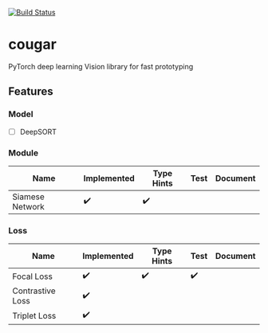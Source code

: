 [![Build Status](https://travis-ci.org/Swall0w/cougar.svg?branch=master)](https://travis-ci.org/Swall0w/cougar)
# cougar
PyTorch deep learning Vision library for fast prototyping



## Features
### Model
- [ ] DeepSORT

### Module
|Name  |Implemented  |Type Hints  | Test | Document |
|---|---|---|---|---|
| Siamese Network  |:heavy_check_mark:|:heavy_check_mark: | | |

### Loss
|Name  |Implemented  |Type Hints  | Test | Document |
|---|---|---|---|---|
|Focal Loss  |:heavy_check_mark:|:heavy_check_mark: |:heavy_check_mark:| |
|Contrastive Loss  |:heavy_check_mark:  |  | |  |
|Triplet Loss  |:heavy_check_mark:  |  |  | |
